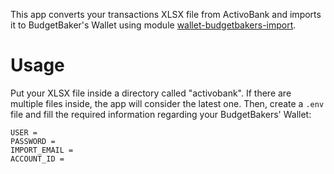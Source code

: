 This app converts your transactions XLSX file from ActivoBank and imports it to BudgetBaker's Wallet using module [wallet-budgetbakers-import](https://github.com/josecoelhomelo/wallet-budgetbakers-import).

# Usage

Put your XLSX file inside a directory called "activobank". If there are multiple files inside, the app will consider the latest one. Then, create a `.env` file and fill the required information regarding your BudgetBakers' Wallet:

```env
USER =
PASSWORD =
IMPORT_EMAIL =
ACCOUNT_ID = 
```